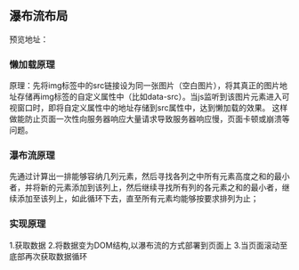 ## 瀑布流布局
预览地址：
### 懒加载原理
原理：先将img标签中的src链接设为同一张图片（空白图片），将其真正的图片地址存储再img标签的自定义属性中（比如data-src）。当js监听到该图片元素进入可视窗口时，即将自定义属性中的地址存储到src属性中，达到懒加载的效果。
这样做能防止页面一次性向服务器响应大量请求导致服务器响应慢，页面卡顿或崩溃等问题。
### 瀑布流原理
先通过计算出一排能够容纳几列元素，然后寻找各列之中所有元素高度之和的最小者，并将新的元素添加到该列上，然后继续寻找所有列的各元素之和的最小者，继续添加至该列上，如此循环下去，直至所有元素均能够按要求排列为止；
### 实现原理
1.获取数据 2.将数据变为DOM结构,以瀑布流的方式部署到页面上 3.当页面滚动至底部再次获取数据循环